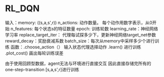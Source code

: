 # RL_DQN
输入：memory: ((s,a,s',r))
     n_actions: 动作数量。 每个动作用数字表示，从0开始
     n_features: 每个状态s的特征数量
     epoch: 训练轮数
     learning_rate：神经网络学习率
     replace_target_iter： 代理每试探多少下，更新神经网络target_net参数
     reward_decay：奖励衰减系数
     batch_size：每次从memory中采样多少个进行训练
函数：.choose_action（） 输入状态代理选择动作
     .learn() 进行训练
     .plot_cost() 画出每轮训练误差
     

由于使用回顾型数据，agent无法与环境进行直接交互
因此直接存储完所有的one-step-transition [s,a,s',r]进行训练
